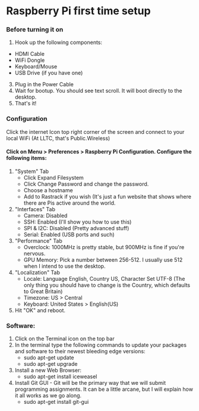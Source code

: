 # Raspberry Pi first time setup

### Before turning it on

1.  Hook up the following components:

*   HDMI Cable
*   WiFi Dongle
*   Keyboard/Mouse
*   USB Drive (if you have one)

3.  Plug in the Power Cable
4.  Wait for bootup. You should see text scroll. It will boot directly to the desktop.
5.  That's it!

### Configuration

Click the internet Icon top right corner of the screen and connect to your local WiFi (At LLTC, that's Public.Wireless)

#### Click on Menu > Preferences > Raspberry Pi Configuration. Configure the following items:

1.  "System" Tab
    *   Click Expand Filesystem
    *   Click Change Password and change the password.
    *   Choose a hostname
    *   Add to Rastrack if you wish (It's just a fun website that shows where there are Pis active around the world.
2.  "Interfaces" Tab
    *   Camera: Disabled
    *   SSH: Enabled (I'll show you how to use this)
    *   SPI & I2C: Disabled (Pretty advanced stuff)
    *   Serial: Enabled (USB ports and such)
3.  "Performance" Tab
    *   Overclock: 1000MHz is pretty stable, but 900MHz is fine if you're nervous.
    *   GPU Memory: Pick a number between 256-512\. I usually use 512 when I intend to use the desktop.
4.  "Localization" Tab
    *   Locale: Language English, Country US, Character Set UTF-8 (The only thing you should have to change is the Country, which defaults to Great Britain)
    *   Timezone: US > Central
    *   Keyboard: United States > English(US)
5.  Hit "OK" and reboot.

### Software:

1.  Click on the Terminal icon on the top bar
2.  In the terminal type the following commands to update your packages and software to their newest bleeding edge versions:
    *   sudo apt-get update
    *   sudo apt-get upgrade
3.  Install a new Web Browser:
    *   sudo apt-get install iceweasel
4.  Install Git GUI - Git will be the primary way that we will submit programming assignments. It can be a little arcane, but I will explain how it all works as we go along.
    *   sudo apt-get install git-gui
